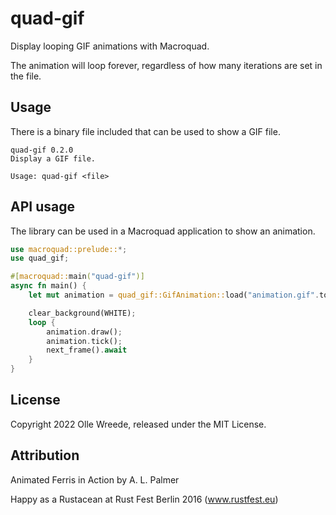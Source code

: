 # quad-gif

Display looping GIF animations with Macroquad.

The animation will loop forever, regardless of how many iterations are set in
the file.

## Usage

There is a binary file included that can be used to show a GIF file.

```
quad-gif 0.2.0
Display a GIF file.

Usage: quad-gif <file>
```

## API usage

The library can be used in a Macroquad application to show an animation.

```rust
use macroquad::prelude::*;
use quad_gif;

#[macroquad::main("quad-gif")]
async fn main() {
    let mut animation = quad_gif::GifAnimation::load("animation.gif".to_string()).await;

    clear_background(WHITE);
    loop {
        animation.draw();
        animation.tick();
        next_frame().await
    }
}
```

## License

Copyright 2022 Olle Wreede, released under the MIT License.

## Attribution

Animated Ferris in Action by A. L. Palmer

Happy as a Rustacean at Rust Fest Berlin 2016 (www.rustfest.eu)
